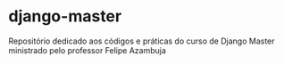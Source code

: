# django-master
Repositório dedicado aos códigos e práticas do curso de Django Master ministrado pelo professor Felipe Azambuja

